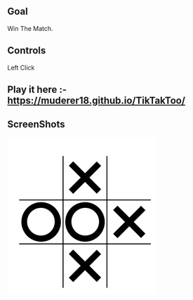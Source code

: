 ## Goal

Win The Match.

## Controls

Left Click
## Play it here :- https://muderer18.github.io/TikTakToo/

## ScreenShots
![Title screen](https://github.com/Muderer18/TikTakToo/blob/main/screenshot.png)
